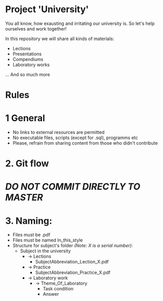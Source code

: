 # Project 'University'

You all know, how exausting and irritating our university is. So let's help ourselves and work together!

In this repository we will share all kinds of materials:
- Lections
- Presentations
- Compendiums
- Laboratory works

... And so much more

# Rules

# 1 General
- No links to external resources are permitted
- No executable files, scripts (except for .sql), programms etc
- Please, refrain from sharing content from those who didn't contribute

# 2. Git flow
# *DO NOT COMMIT DIRECTLY TO MASTER*

# 3. Naming: 
- Files must be .pdf
- Files must be named In_this_style
- Structure for subject's folder *(Note: X is a serial number)*: 
  - Subject in the university
    - -> Lections
      - SubjectAbbreviation_Lection_X.pdf
    - -> Practice
      - SubjectAbbreviation_Practice_X.pdf
    - -> Laboratory work
      - -> Theme_Of_Laboratory
        - Task condition
        - Answer

